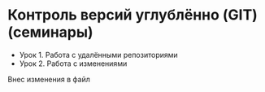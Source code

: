 # Контроль версий углублённо (GIT) (семинары)
* Урок 1. Работа с удалёнными репозиториями
* Урок 2. Работа с изменениями

Внес изменения в файл
